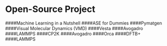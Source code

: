 Open-Source Project
=============

####Machine Learning in a Nutshell
####ASE for Dummies
####Pymatgen 
####Visual Molecular Dynamics (VMD)
####Vesta
####Avogadro
####LAMMPS
####CP2K
####Avogadro
####Orca
####DFTB+
####LAMMPS
